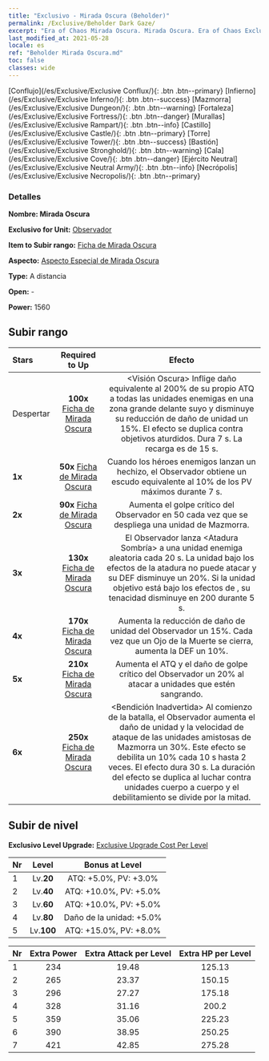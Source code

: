 ```yaml
---
title: "Exclusivo - Mirada Oscura (Beholder)"
permalink: /Exclusive/Beholder Dark Gaze/
excerpt: "Era of Chaos Mirada Oscura. Mirada Oscura. Era of Chaos Exclusivo Mirada Oscura. Observador Exclusivo."
last_modified_at: 2021-05-28
locale: es
ref: "Beholder Mirada Oscura.md"
toc: false
classes: wide
---
```

 [Conflujo](/es/Exclusive/Exclusive Conflux/){: .btn .btn--primary} [Infierno](/es/Exclusive/Exclusive Inferno/){: .btn .btn--success} [Mazmorra](/es/Exclusive/Exclusive Dungeon/){: .btn .btn--warning} [Fortaleza](/es/Exclusive/Exclusive Fortress/){: .btn .btn--danger} [Murallas](/es/Exclusive/Exclusive Rampart/){: .btn .btn--info} [Castillo](/es/Exclusive/Exclusive Castle/){: .btn .btn--primary} [Torre](/es/Exclusive/Exclusive Tower/){: .btn .btn--success} [Bastión](/es/Exclusive/Exclusive Stronghold/){: .btn .btn--warning} [Cala](/es/Exclusive/Exclusive Cove/){: .btn .btn--danger} [Ejército Neutral](/es/Exclusive/Exclusive Neutral Army/){: .btn .btn--info} [Necrópolis](/es/Exclusive/Exclusive Necropolis/){: .btn .btn--primary} 

### Detalles
 **Nombre: Mirada Oscura** 

 **Exclusivo for Unit:** [Observador](/es/units/Beholder/) 

 **Item to Subir rango:** [Ficha de Mirada Oscura](/ItemsES/con_990/)

 **Aspecto:** [Aspecto Especial de Mirada Oscura](/ItemsES/con_658/)

 **Type:** A distancia

 **Open:** -

 **Power:** 1560

## Subir rango

  |     Stars    |  Required to Up | Efecto |
  |:-------------|:---------------:|:---------------:|
  |  Despertar  | **100x** [Ficha de Mirada Oscura](/ItemsES/con_990/) | <Visión Oscura> Inflige daño equivalente al 200% de su propio ATQ a todas las unidades enemigas en una zona grande delante suyo y disminuye su reducción de daño de unidad un 15%. El efecto se duplica contra objetivos aturdidos. Dura 7 s. La recarga es de 15 s. |
  | **1x** <i class="fas fa-star"/> | **50x** [Ficha de Mirada Oscura](/ItemsES/con_990/) | Cuando los héroes enemigos lanzan un hechizo, el Observador obtiene un escudo equivalente al 10% de los PV máximos durante 7 s. |
  | **2x** <i class="fas fa-star"/> | **90x** [Ficha de Mirada Oscura](/ItemsES/con_990/) | Aumenta el golpe crítico del Observador en 50 cada vez que se despliega una unidad de Mazmorra. |
  | **3x** <i class="fas fa-star"/> | **130x** [Ficha de Mirada Oscura](/ItemsES/con_990/) | El Observador lanza <Atadura Sombría> a una unidad enemiga aleatoria cada 20 s. La unidad bajo los efectos de la atadura no puede atacar y su DEF disminuye un 20%. Si la unidad objetivo está bajo los efectos de <Control Mental>, su tenacidad disminuye en 200 durante 5 s. |
  | **4x** <i class="fas fa-star"/> | **170x** [Ficha de Mirada Oscura](/ItemsES/con_990/) | Aumenta la reducción de daño de unidad del Observador un 15%. Cada vez que un Ojo de la Muerte se cierra, aumenta la DEF un 10%. |
  | **5x** <i class="fas fa-star"/> | **210x** [Ficha de Mirada Oscura](/ItemsES/con_990/) | Aumenta el ATQ y el daño de golpe crítico del Observador un 20% al atacar a unidades que estén sangrando. |
  | **6x** <i class="fas fa-star"/> | **250x** [Ficha de Mirada Oscura](/ItemsES/con_990/) | <Bendición Inadvertida> Al comienzo de la batalla, el Observador aumenta el daño de unidad y la velocidad de ataque de las unidades amistosas de Mazmorra un 30%. Este efecto se debilita un 10% cada 10 s hasta 2 veces. El efecto dura 30 s. La duración del efecto se duplica al luchar contra unidades cuerpo a cuerpo y el debilitamiento se divide por la mitad. |


## Subir de nivel
 **Exclusivo Level Upgrade:** [Exclusive Upgrade Cost Per Level](/Exclusive/ExclusiveUpgradeCostPerLevel/)

  |  Nr  |   Level  | Bonus at Level |
  |:-----|:--------:|:--------------:|
  | 1 | Lv.**20** | ATQ: +5.0%, PV: +3.0% |
  | 2 | Lv.**40** | ATQ: +10.0%, PV: +5.0% |
  | 3 | Lv.**60** | ATQ: +10.0%, PV: +5.0% |
  | 4 | Lv.**80** | Daño de la unidad: +5.0% |
  | 5 | Lv.**100** | ATQ: +15.0%, PV: +8.0% |


  |  Nr  |  Extra Power | Extra Attack per Level | Extra HP per Level |
  |:-----|:--------:|:--------:|:--------:|
  | 1 | 234 | 19.48 | 125.13 |
  | 2 | 265 | 23.37 | 150.15 |
  | 3 | 296 | 27.27 | 175.18 |
  | 4 | 328 | 31.16 | 200.2 |
  | 5 | 359 | 35.06 | 225.23 |
  | 6 | 390 | 38.95 | 250.25 |
  | 7 | 421 | 42.85 | 275.28 |


